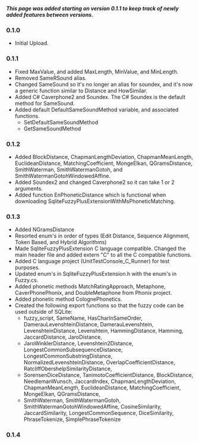 ##### This page was added starting on version 0.1.1 to keep track of newly added features between versions.
### 0.1.0
- Initial Upload.
### 0.1.1
- Fixed MaxValue, and added MaxLength, MinValue, and MinLength.
- Removed SameRSound alias.
- Changed SameSound so it's no longer an alias for soundex, and it's now a generic function similar to Distance and HowSimilar.
- Added C# Caverphone2 and Soundex. The C# Soundex is the default method for SameSound.
- Added default DefaultSameSoundMethod variable, and associated functions.
  - SetDefaultSameSoundMethod
  - GetSameSoundMethod
### 0.1.2
- Added BlockDistance, ChapmanLengthDeviation, ChapmanMeanLength, EuclideanDistance, MatchingCoefficient, MongeElkan, QGramsDistance, SmithWaterman, SmithWatermanGotoh, and SmithWatermanGotohWindowedAffine.
- Added Soundex2 and changed Caverphone2 so it can take 1 or 2 arguments.
- Added function EnPhoneticDistance which is functional when downloading SqliteFuzzyPlusExtensionWithMsPhoneticMatching.
### 0.1.3
- Added NGramsDistance
- Resorted enum's in order of types (Edit Distance, Sequence Alignment, Token Based, and Hybrid Algorithms)
- Made SqliteFuzzyPlusExtension C language compatible. Changed the main header file and added extern "C" to all the C compatible functions.
- Added C language project (UnitTestConsole_C_Runner) for test purposes.
- Updated enum's in SqliteFuzzyPlusExtension.h with the enum's in Fuzzy.cs.
- Added phonetic methods MatchRatingApproach, Metaphone, CaverPhonePhonix, and DoubleMetaphone from Phonix project.
- Added phonetic method ColognePhonetics.
- Created the following export functions so that the fuzzy code can be used outside of SQLite:
  - fuzzy_script, SameName, HasCharInSameOrder, DamerauLevenshteinDistance, DamerauLevenshtein, LevenshteinDistance, Levenshtein, HammingDistance, Hamming, JaccardDistance, JaroDistance,
  - JaroWinklerDistance, Levenshtein2Distance, LongestCommonSubsequenceDistance, LongestCommonSubstringDistance, NormalizedLevenshteinDistance, OverlapCoefficientDistance, RatcliffObershelpSimilarityDistance,
  - SorensenDiceDistance, TanimotoCoefficientDistance, BlockDistance, NeedlemanWunsch, JaccardIndex, ChapmanLengthDeviation, ChapmanMeanLength, EuclideanDistance, MatchingCoefficient, MongeElkan, QGramsDistance,
  - SmithWaterman, SmithWatermanGotoh, SmithWatermanGotohWindowedAffine, CosineSimilarity, JaccardSimilarity, LongestCommonSequence, DiceSimilarity, PhraseTokenize, SimplePhraseTokenize
### 0.1.4

